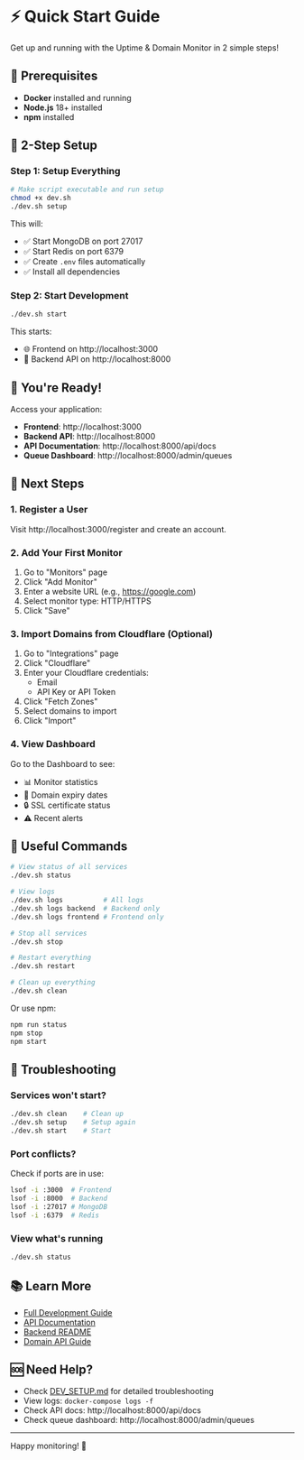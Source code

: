 # ⚡ Quick Start Guide

Get up and running with the Uptime & Domain Monitor in 2 simple steps!

## 🎯 Prerequisites

- **Docker** installed and running
- **Node.js** 18+ installed
- **npm** installed

## 🚀 2-Step Setup

### Step 1: Setup Everything

```bash
# Make script executable and run setup
chmod +x dev.sh
./dev.sh setup
```

This will:
- ✅ Start MongoDB on port 27017
- ✅ Start Redis on port 6379
- ✅ Create `.env` files automatically
- ✅ Install all dependencies

### Step 2: Start Development

```bash
./dev.sh start
```

This starts:
- 🌐 Frontend on http://localhost:3000
- 🔧 Backend API on http://localhost:8000

## 🎉 You're Ready!

Access your application:

- **Frontend**: http://localhost:3000
- **Backend API**: http://localhost:8000
- **API Documentation**: http://localhost:8000/api/docs
- **Queue Dashboard**: http://localhost:8000/admin/queues

## 📖 Next Steps

### 1. Register a User

Visit http://localhost:3000/register and create an account.

### 2. Add Your First Monitor

1. Go to "Monitors" page
2. Click "Add Monitor"
3. Enter a website URL (e.g., https://google.com)
4. Select monitor type: HTTP/HTTPS
5. Click "Save"

### 3. Import Domains from Cloudflare (Optional)

1. Go to "Integrations" page
2. Click "Cloudflare"
3. Enter your Cloudflare credentials:
   - Email
   - API Key or API Token
4. Click "Fetch Zones"
5. Select domains to import
6. Click "Import"

### 4. View Dashboard

Go to the Dashboard to see:
- 📊 Monitor statistics
- 📅 Domain expiry dates
- 🔒 SSL certificate status
- ⚠️ Recent alerts

## 🔧 Useful Commands

```bash
# View status of all services
./dev.sh status

# View logs
./dev.sh logs          # All logs
./dev.sh logs backend  # Backend only
./dev.sh logs frontend # Frontend only

# Stop all services
./dev.sh stop

# Restart everything
./dev.sh restart

# Clean up everything
./dev.sh clean
```

Or use npm:
```bash
npm run status
npm stop
npm start
```

## 🐛 Troubleshooting

### Services won't start?

```bash
./dev.sh clean    # Clean up
./dev.sh setup    # Setup again
./dev.sh start    # Start
```

### Port conflicts?

Check if ports are in use:
```bash
lsof -i :3000  # Frontend
lsof -i :8000  # Backend
lsof -i :27017 # MongoDB
lsof -i :6379  # Redis
```

### View what's running

```bash
./dev.sh status
```

## 📚 Learn More

- [Full Development Guide](./DEV_SETUP.md)
- [API Documentation](http://localhost:8000/api/docs)
- [Backend README](./backend/README.md)
- [Domain API Guide](./backend/DOMAIN_API.md)

## 🆘 Need Help?

- Check [DEV_SETUP.md](./DEV_SETUP.md) for detailed troubleshooting
- View logs: `docker-compose logs -f`
- Check API docs: http://localhost:8000/api/docs
- Check queue dashboard: http://localhost:8000/admin/queues

---

Happy monitoring! 🎉

